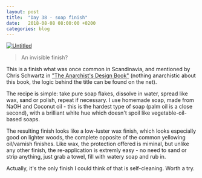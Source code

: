 ```yaml
---
layout: post
title:  "Day 38 - soap finish"
date:   2018-08-08 08:00:00 +0200
categories: blog
---
```


<a data-flickr-embed="true"  href="https://www.flickr.com/photos/137491954@N07/43913317042/in/dateposted/" title="Untitled"><img src="https://farm2.staticflickr.com/1818/43913317042_32feb935d1_k.jpg" alt="Untitled"></a><script async src="//embedr.flickr.com/assets/client-code.js" charset="utf-8"></script>

> An invisible finish?

This is a finish what was once common in Scandinavia, and mentioned by Chris Schwartz in ["The Anarchist's Design Book"](https://lostartpress.com/collections/books/products/the-anarchists-design-book) (nothing anarchistic about this book, the logic behind the title can be found on the net).

The recipe is simple: take pure soap flakes, dissolve in water, spread like wax, sand or polish, repeat if necessary. I use homemade soap, made from NaOH and Coconut oil - this is the hardest type of soap (palm oil is a close second), with a brilliant white hue which doesn't spoil like vegetable-oil-based soaps.

The resulting finish looks like a low-luster wax finish, which looks especially good on lighter woods, the complete opposite of the common yellowing oil/varnish finishes. Like wax, the protection offered is miminal, but unlike any other finish, the re-application is extremly easy - no need to sand or strip anything, just grab a towel, fill with watery soap and rub in.

Actually, it's the only finish I could think of that is self-cleaning. Worth a try.
